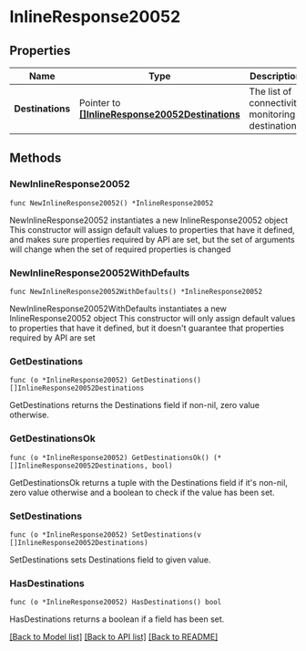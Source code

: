 # InlineResponse20052

## Properties

Name | Type | Description | Notes
------------ | ------------- | ------------- | -------------
**Destinations** | Pointer to [**[]InlineResponse20052Destinations**](InlineResponse20052Destinations.md) | The list of connectivity monitoring destinations | [optional] 

## Methods

### NewInlineResponse20052

`func NewInlineResponse20052() *InlineResponse20052`

NewInlineResponse20052 instantiates a new InlineResponse20052 object
This constructor will assign default values to properties that have it defined,
and makes sure properties required by API are set, but the set of arguments
will change when the set of required properties is changed

### NewInlineResponse20052WithDefaults

`func NewInlineResponse20052WithDefaults() *InlineResponse20052`

NewInlineResponse20052WithDefaults instantiates a new InlineResponse20052 object
This constructor will only assign default values to properties that have it defined,
but it doesn't guarantee that properties required by API are set

### GetDestinations

`func (o *InlineResponse20052) GetDestinations() []InlineResponse20052Destinations`

GetDestinations returns the Destinations field if non-nil, zero value otherwise.

### GetDestinationsOk

`func (o *InlineResponse20052) GetDestinationsOk() (*[]InlineResponse20052Destinations, bool)`

GetDestinationsOk returns a tuple with the Destinations field if it's non-nil, zero value otherwise
and a boolean to check if the value has been set.

### SetDestinations

`func (o *InlineResponse20052) SetDestinations(v []InlineResponse20052Destinations)`

SetDestinations sets Destinations field to given value.

### HasDestinations

`func (o *InlineResponse20052) HasDestinations() bool`

HasDestinations returns a boolean if a field has been set.


[[Back to Model list]](../README.md#documentation-for-models) [[Back to API list]](../README.md#documentation-for-api-endpoints) [[Back to README]](../README.md)


